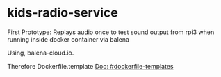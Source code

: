kids-radio-service
==================

First Prototype: Replays audio once to test sound output from rpi3 
when running inside docker container via balena

Using, balena-cloud.io.

Therefore Dockerfile.template [Doc: #dockerfile-templates](https://www.balena.io/docs/learn/develop/dockerfile/#dockerfile-templates)

